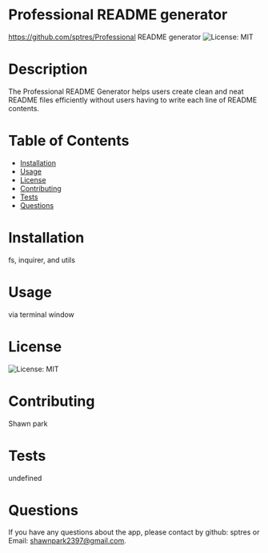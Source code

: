 
  # Professional README generator
  https://github.com/sptres/Professional README generator 
  ![License: MIT](https://img.shields.io/badge/license-MIT-blue.svg)
  # Description
  The Professional README Generator helps users create clean and neat README files efficiently without users having to write each line of README contents. 
  # Table of Contents
  * [Installation](#installation)
  * [Usage](#usage)
  * [License](#license)
  * [Contributing](#contributing)
  * [Tests](#tests)
  * [Questions](#questions)
  # Installation
  fs, inquirer, and utils
  # Usage
  via terminal window
  # License
  ![License: MIT](https://img.shields.io/badge/license-MIT-blue.svg)
  # Contributing
  Shawn park
  # Tests
  undefined
  # Questions
  If you have any questions about the app, please contact by github: sptres or Email: shawnpark2397@gmail.com. 
